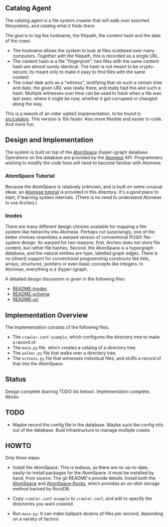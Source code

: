 Catalog Agent
-------------
The catalog agent is a file system crawler that will walk over assorted
filesystems, and catalog what it finds there.

The goal is to log the hostname, the filepath, the content hash and the
date of the crawl.
* The hostname allows the system to look at files scattered over many
  computers. Together with the filepath, this is recorded as a single
  URL.
* The content hash is a file "fingerprint": two files with the same
  content hash are almost surely identical. The hash is not meant to
  be crypto-secure; its meant only to make it easy to find files with
  the same content.
* The crawl date acts as a "witness", testifying that on such a certain
  time and date, the given URL was really there, and really had this
  and such a hash. Multiple witnesses over time can be used to track
  when a file was last seen, where it might be now, whether it got
  corrupted or changed along the way.

This is a rework of an older sqlite3 implementation, to be found in
[src/catalog](../../src/catalog). This version is 10x faster.
Also more flexible and easier to code. And more fun.

Design and Implementation
-------------------------
The system is built on top of the
[AtomSpace](https://wiki.opencog.org/w/AtomSpace) (hyper-)graph database.
Operations on the database are provided by the
[Atomese](https://wiki.opencog.org/w/Atomese) API.
Programmers wishing to modify the code here will need to become familiar
with Atomese.

### AtomSpace Tutorial
Because the AtomSpace is relatively unknown, and is built on some
unusual ideas, an [Atomese tutorial](atomese_tutorial.py) is provided
in this directory. It's a good place to start, if learning system
internals. (There is no need to understand Atomese to use Archeo.)

### Inodes
There are many different design choices available for mapping a
file-system-like hierarchy into Atomese. Perhaps not surprisingly,
one of the better choices resembles a warped version of conventional
POSIX file-system design. Its warped for two reasons: first, Archeo
does not store file content, but rather file hashes. Second, the
AtomSpace is a hypergraph database, and the natural entities are
type, labelled graph edges. There is no (direct) support for
conventional programming constructs like lists, arrays, structures,
pointers or even basic concepts like integers. In Atomese, everything
is a (hyper-)graph.

A detailed design discussion is given in the following files:
* [README-Inodes](README-Inodes.md)
* [README-schema](README-schema.md)
* [README-url](README-url.md)

Implementation Overview
-----------------------
The implementation consists of the following files:
* The `crawler.conf-example`, which configures the directory tree
  to make a record of.
* The `main.py` file, which creates a catalog of a directory tree.
* The `walker.py` file that walks over a directory tree.
* The `witness.py` file that witnesses individual files, and stuffs
  a record of that into the AtomSpace.

Status
------
Design complete (barring TODO list below). Implementation complete.
Works.

TODO
----
* Maybe record the config file in the database. Maybe suck the config
  info out of the database. Buid infrastructure to manage multiple
  crawls.

HOWTO
-----
Only three steps:
* Install the AtomSpace. This is tedious, as there are no up-to-date,
  easily-to-install packages for the AtomSpace. It must be installed
  by hand, from source. The git README's provide details.  Install
  both the [AtomSpace](https://github.com/opencog/atomspace)
  and [AtomSpace-Rocks](http://github.com/opencog/atomspace-rocks),
  which provides an on-disk storage method backed by RockDB.

* Copy `crawler.conf-example` to `crawler.conf`, and edit to specify
  the directories you want crawled.

* Run `main.py`. It can index ballpark dozens of files per second,
  depending on a variety of factors.


